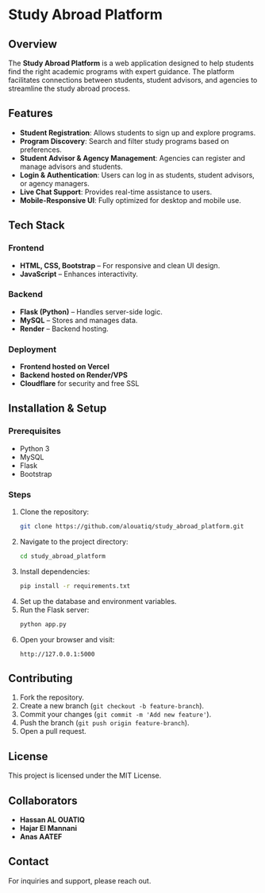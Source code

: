 # Study Abroad Platform

## Overview
The **Study Abroad Platform** is a web application designed to help students find the right academic programs with expert guidance. The platform facilitates connections between students, student advisors, and agencies to streamline the study abroad process.

## Features
- **Student Registration**: Allows students to sign up and explore programs.
- **Program Discovery**: Search and filter study programs based on preferences.
- **Student Advisor & Agency Management**: Agencies can register and manage advisors and students.
- **Login & Authentication**: Users can log in as students, student advisors, or agency managers.
- **Live Chat Support**: Provides real-time assistance to users.
- **Mobile-Responsive UI**: Fully optimized for desktop and mobile use.

## Tech Stack
### Frontend
- **HTML, CSS, Bootstrap** – For responsive and clean UI design.
- **JavaScript** – Enhances interactivity.

### Backend
- **Flask (Python)** – Handles server-side logic.
- **MySQL** – Stores and manages data.
- **Render** – Backend hosting.

### Deployment
- **Frontend hosted on Vercel**
- **Backend hosted on Render/VPS**
- **Cloudflare** for security and free SSL

## Installation & Setup
### Prerequisites
- Python 3
- MySQL
- Flask
- Bootstrap

### Steps
1. Clone the repository:
   ```sh
   git clone https://github.com/alouatiq/study_abroad_platform.git
   ```
2. Navigate to the project directory:
   ```sh
   cd study_abroad_platform
   ```
3. Install dependencies:
   ```sh
   pip install -r requirements.txt
   ```
4. Set up the database and environment variables.
5. Run the Flask server:
   ```sh
   python app.py
   ```
6. Open your browser and visit:
   ```
   http://127.0.0.1:5000
   ```

## Contributing
1. Fork the repository.
2. Create a new branch (`git checkout -b feature-branch`).
3. Commit your changes (`git commit -m 'Add new feature'`).
4. Push the branch (`git push origin feature-branch`).
5. Open a pull request.

## License
This project is licensed under the MIT License.

## Collaborators
- **Hassan AL OUATIQ**
- **Hajar El Mannani**
- **Anas AATEF**

## Contact
For inquiries and support, please reach out.

